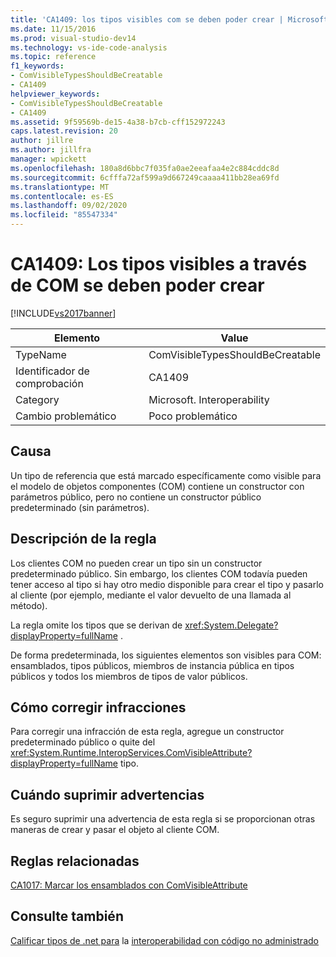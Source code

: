 ```yaml
---
title: 'CA1409: los tipos visibles com se deben poder crear | Microsoft Docs'
ms.date: 11/15/2016
ms.prod: visual-studio-dev14
ms.technology: vs-ide-code-analysis
ms.topic: reference
f1_keywords:
- ComVisibleTypesShouldBeCreatable
- CA1409
helpviewer_keywords:
- ComVisibleTypesShouldBeCreatable
- CA1409
ms.assetid: 9f59569b-de15-4a38-b7cb-cff152972243
caps.latest.revision: 20
author: jillre
ms.author: jillfra
manager: wpickett
ms.openlocfilehash: 180a8d6bbc7f035fa0ae2eeafaa4e2c884cddc8d
ms.sourcegitcommit: 6cfffa72af599a9d667249caaaa411bb28ea69fd
ms.translationtype: MT
ms.contentlocale: es-ES
ms.lasthandoff: 09/02/2020
ms.locfileid: "85547334"
---
```

# <a name="ca1409-com-visible-types-should-be-creatable"></a>CA1409: Los tipos visibles a través de COM se deben poder crear
[!INCLUDE[vs2017banner](../includes/vs2017banner.md)]

|Elemento|Value|
|-|-|
|TypeName|ComVisibleTypesShouldBeCreatable|
|Identificador de comprobación|CA1409|
|Category|Microsoft. Interoperability|
|Cambio problemático|Poco problemático|

## <a name="cause"></a>Causa
 Un tipo de referencia que está marcado específicamente como visible para el modelo de objetos componentes (COM) contiene un constructor con parámetros público, pero no contiene un constructor público predeterminado (sin parámetros).

## <a name="rule-description"></a>Descripción de la regla
 Los clientes COM no pueden crear un tipo sin un constructor predeterminado público. Sin embargo, los clientes COM todavía pueden tener acceso al tipo si hay otro medio disponible para crear el tipo y pasarlo al cliente (por ejemplo, mediante el valor devuelto de una llamada al método).

 La regla omite los tipos que se derivan de <xref:System.Delegate?displayProperty=fullName> .

 De forma predeterminada, los siguientes elementos son visibles para COM: ensamblados, tipos públicos, miembros de instancia pública en tipos públicos y todos los miembros de tipos de valor públicos.

## <a name="how-to-fix-violations"></a>Cómo corregir infracciones
 Para corregir una infracción de esta regla, agregue un constructor predeterminado público o quite del <xref:System.Runtime.InteropServices.ComVisibleAttribute?displayProperty=fullName> tipo.

## <a name="when-to-suppress-warnings"></a>Cuándo suprimir advertencias
 Es seguro suprimir una advertencia de esta regla si se proporcionan otras maneras de crear y pasar el objeto al cliente COM.

## <a name="related-rules"></a>Reglas relacionadas
 [CA1017: Marcar los ensamblados con ComVisibleAttribute](../code-quality/ca1017-mark-assemblies-with-comvisibleattribute.md)

## <a name="see-also"></a>Consulte también
 [Calificar tipos de .net para](https://msdn.microsoft.com/library/4b8afb52-fb8d-4e65-b47c-fd82956a3cdd) la [interoperabilidad con código no administrado](https://msdn.microsoft.com/library/ccb68ce7-b0e9-4ffb-839d-03b1cd2c1258)
